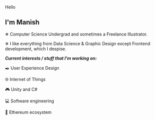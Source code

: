 Hello

I'm Manish                                                   
-------------------------------------------------------------------------------------------------------------------------------------------------------------------------

✵ Computer Science Undergrad and sometimes a Freelance Illustrator.                                      

✵ I like everything from Data Science & Graphic Design except Frontend development, which I despise.
                                                                                                                    


***Current interests / stuff that I'm working on:***                                                                    

✒️ User Experience Design 

🌐 Internet of Things 

🎮 Unity and C# 

💻 Software engineering

💎 Ethereum ecosystem 


  
